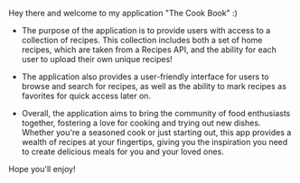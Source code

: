 Hey there and welcome to my application "The Cook Book" :)

  -  The purpose of the application is to provide users with access to a collection of recipes. This collection includes both a set of home recipes,
     which are taken from a Recipes API, and the ability for each user to upload their own unique recipes!
  
  - The application also provides a user-friendly interface for users to browse and search for recipes, as well as the ability to mark recipes as favorites for
    quick access later on. 

  - Overall, the application aims to bring the community of food enthusiasts together, fostering a love for cooking and trying out new dishes.
    Whether you're a seasoned cook or just starting out, this app provides a wealth of recipes at your fingertips, giving you the inspiration you need
    to create delicious meals for you and your loved ones.
    
Hope you'll enjoy!
